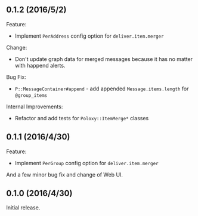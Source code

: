 ## 0.1.2 (2016/5/2)

Feature:

- Implement `PerAddress` config option for `deliver.item.merger`

Change:

- Don't update graph data for merged messages because it has no matter with
  happend alerts.

Bug Fix:

- `P::MessageContainer#append` - add appended `Message.items.length` for `@group_items`

Internal Improvements:

- Refactor and add tests for `Poloxy::ItemMerge*` classes

## 0.1.1 (2016/4/30)

Feature:

- Implement `PerGroup` config option for `deliver.item.merger`

And a few minor bug fix and change of Web UI.

## 0.1.0 (2016/4/30)

Initial release.
